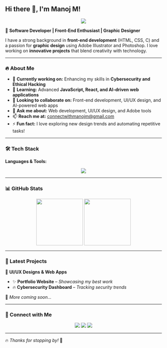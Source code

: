 ## Hi there 👋, I'm Manoj M!  
<p align="center">
  <img src="https://readme-typing-svg.herokuapp.com?font=Fira+Code&weight=600&size=22&pause=1000&color=F7931A&width=500&lines=Software+Developer+%7C+Front-End+Enthusiast;Passionate+about+Graphic+Design;Exploring+Cybersecurity+%26+Ethical+Hacking" />
</p>  

🚀 **Software Developer | Front-End Enthusiast | Graphic Designer**  

I have a strong background in **front-end development** (HTML, CSS, C) and a passion for **graphic design** using Adobe Illustrator and Photoshop. I love working on **innovative projects** that blend creativity with technology.  

---

### 🔥 About Me  
- 🔭 **Currently working on:** Enhancing my skills in **Cybersecurity and Ethical Hacking**  
- 🌱 **Learning:** Advanced **JavaScript, React, and AI-driven web applications**  
- 👯 **Looking to collaborate on:** Front-end development, UI/UX design, and AI-powered web apps  
- 💬 **Ask me about:** Web development, UI/UX design, and Adobe tools  
- 📫 **Reach me at:** [connectwithmanojm@gmail.com](mailto:connectwithmanojm@gmail.com)  
- ⚡ **Fun fact:** I love exploring new design trends and automating repetitive tasks!  

---

### 🛠️ Tech Stack  
**Languages & Tools:**  
<p align="center">
  <img src="https://skillicons.dev/icons?i=html,css,js,react,bootstrap,git,github,illustrator,photoshop" />
</p>  

---

### 📊 GitHub Stats  
<div align="center">
  <img height="150em" src="https://github-readme-stats.vercel.app/api?username=manoj-m-21&show_icons=true&theme=dark" />
  <img height="150em" src="https://github-readme-streak-stats.herokuapp.com/?user=manoj-m-21&theme=dark" />
</div>

---

### 🚀 Latest Projects  
🎨 **UI/UX Designs & Web Apps**  
- ✨ **Portfolio Website** – _Showcasing my best work_  
- 🔥 **Cybersecurity Dashboard** – _Tracking security trends_  

📌 _More coming soon..._  

---

### 📢 Connect with Me  
<p align="center">
  <a href="mailto:connectwithmanojm@gmail.com"><img src="https://img.shields.io/badge/Email-D14836?style=for-the-badge&logo=gmail&logoColor=white"></a>
  <a href="https://www.linkedin.com/in/your-linkedin-profile"><img src="https://img.shields.io/badge/LinkedIn-0A66C2?style=for-the-badge&logo=linkedin&logoColor=white"></a>
  <a href="https://twitter.com/your-twitter-handle"><img src="https://img.shields.io/badge/Twitter-1DA1F2?style=for-the-badge&logo=twitter&logoColor=white"></a>
</p>  

---

🔥 _Thanks for stopping by!_ 🚀
